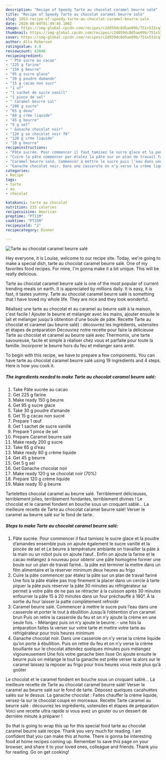 ```yaml
---
description: "Recipe of Speedy Tarte au chocolat caramel beurre salé"
title: "Recipe of Speedy Tarte au chocolat caramel beurre salé"
slug: 1053-recipe-of-speedy-tarte-au-chocolat-caramel-beurre-sale
date: 2020-08-04T01:49:45.100Z
image: https://img-global.cpcdn.com/recipes/c2d059dc8d5ae09b/751x532cq70/tarte-au-chocolat-caramel-beurre-sale-photo-principale-de-la-recette.jpg
thumbnail: https://img-global.cpcdn.com/recipes/c2d059dc8d5ae09b/751x532cq70/tarte-au-chocolat-caramel-beurre-sale-photo-principale-de-la-recette.jpg
cover: https://img-global.cpcdn.com/recipes/c2d059dc8d5ae09b/751x532cq70/tarte-au-chocolat-caramel-beurre-sale-photo-principale-de-la-recette.jpg
author: Alta Roberson
ratingvalue: 4.9
reviewcount: 43848
recipeingredient:
- " Pte sucre au cacao"
- "225 g farine"
- "150 g beurre"
- "95 g sucre glace"
- "30 g poudre damande"
- "15 g cacao non sucr"
- "1 uf"
- "1 sachet de sucre vanill"
- "1 pince de sel"
- " Caramel beurre sal"
- "200 g sucre"
- "65 g deau"
- "80 g crme liquide"
- "45 g beurre"
- "5 g sel"
- " Ganache chocolat noir"
- "120 g se chocolat noir 70"
- "120 g crme liquide"
- "10 g beurre"
recipeinstructions:
- "Pâte sucrée. Pour commencer il faut tamisez le sucre glace et la poudre d’amandes ensemble puis on ajoute également le sucre vanillé et la pincée de sel et Le beurre à température ambiante on travailler la pâte à la main ou un robot puis on ajoute l’œuf.. Enfin on ajoute la farine et le cacao mélangez à nouveau pour obtenir une pâte homogène former une boule sur un plan de travail fariné.. la pâte est terminer la mettre dans un film alimentaire et la réserver minimum deux heures au frigo"
- "Cuire la pâte commencer par étalez la pâte sur un plan de travail fariné Une fois la pâte étalée pas trop finement la placer dans un cercle à tarte piquer la pâte puis réserver la pâte 30 minutes au réfrigérateur sa permet à votre pâte de ne pas se rétracter à la cuisson après 30 minutes enfourner la pâte 15 à 20 minutes dans un four préchauffé à 180°. À la sortie du four laisser la patte complètement refroidir"
- "Caramel beurre salé. Commencer à mettre le sucre puis l’eau dans une casserole et porter le tout à ébullition Jusqu’à l’obtention d’un caramel brun Puis on retire la casserole du feu et on n’y ajoute la crème en une seule fois. Mélangez puis on n’y ajoute le beurre.  une fois la préparation faites la verser sur votre tarte et mettre votre tarte au réfrigérateur pour trois heures minimum"
- "Ganache chocolat noir. Dans une casserole on n’y verse la crème liquide qu’on porte à ébullition. Puis on retire du feu et on n’y verse la crème bouillante sur le chocolat attendez quelques minutes puis mélangez vigoureusement Une fois votre ganache bien lisse On ajoute ensuite le beurre puis on mélange le tout la ganache est prête verser la alors sur le caramel laissez la reposer au frigo pour trois heures vous reste plus qu’à goûter"
categories:
- Recipe
tags:
- tarte
- au
- chocolat

katakunci: tarte au chocolat 
nutrition: 233 calories
recipecuisine: American
preptime: "PT11M"
cooktime: "PT35M"
recipeyield: "2"
recipecategory: Dinner

---
```



![Tarte au chocolat caramel beurre salé](https://img-global.cpcdn.com/recipes/c2d059dc8d5ae09b/751x532cq70/tarte-au-chocolat-caramel-beurre-sale-photo-principale-de-la-recette.jpg)

Hey everyone, it is Louise, welcome to our recipe site. Today, we're going to make a special dish, tarte au chocolat caramel beurre salé. One of my favorites food recipes. For mine, I'm gonna make it a bit unique. This will be really delicious.

Tarte au chocolat caramel beurre salé is one of the most popular of current trending meals on earth. It is appreciated by millions daily. It is easy, it is fast, it tastes yummy. Tarte au chocolat caramel beurre salé is something that I have loved my whole life. They are nice and they look wonderful.

Réalisez une tarte au chocolat et au caramel au beurre salé à la maison, c&#39;est facile ! Ajouter le beurre et mélanger avec les mains, ajouter ensuite le lait et mélanger jusqu&#39;à obtention d&#39;une boule de pâte. Recette Tarte au chocolat et caramel (au beurre salé) : découvrez les ingrédients, ustensiles et étapes de préparation Découvrez notre recette pour faire la délicieuse Tarte au chocolat et caramel au beurre salé avec Thermomix, une tarte savoureuse, facile et simple à réaliser chez vous et parfaite pour toute la famille. Incorporer le beurre hors du feu et mélanger sans arrêt.


To begin with this recipe, we have to prepare a few components. You can have tarte au chocolat caramel beurre salé using 19 ingredients and 4 steps. Here is how you cook it.

<!--inarticleads1-->

##### The ingredients needed to make Tarte au chocolat caramel beurre salé:

1. Take  Pâte sucrée au cacao
1. Get 225 g farine
1. Make ready 150 g beurre
1. Get 95 g sucre glace
1. Take 30 g poudre d’amande
1. Get 15 g cacao non sucré
1. Prepare 1 œuf
1. Get 1 sachet de sucre vanillé
1. Prepare 1 pince de sel
1. Prepare  Caramel beurre salé
1. Make ready 200 g sucre
1. Take 65 g d’eau
1. Make ready 80 g crème liquide
1. Get 45 g beurre
1. Get 5 g sel
1. Get  Ganache chocolat noir
1. Make ready 120 g se chocolat noir (70%)
1. Prepare 120 g crème liquide
1. Make ready 10 g beurre


Tartelettes chocolat caramel au beurre salé. Terriblement délicieuses, terriblement jolies, terriblement fondantes, terriblement divines ! Le chocolat et le caramel fondent en bouche sous un croquant sablé… La meilleure recette de Tarte au chocolat caramel beurre salé! Verser le caramel au beurre salé sur le fond de tarte. 

<!--inarticleads2-->

##### Steps to make Tarte au chocolat caramel beurre salé:

1. Pâte sucrée. Pour commencer il faut tamisez le sucre glace et la poudre d’amandes ensemble puis on ajoute également le sucre vanillé et la pincée de sel et Le beurre à température ambiante on travailler la pâte à la main ou un robot puis on ajoute l’œuf.. Enfin on ajoute la farine et le cacao mélangez à nouveau pour obtenir une pâte homogène former une boule sur un plan de travail fariné.. la pâte est terminer la mettre dans un film alimentaire et la réserver minimum deux heures au frigo
1. Cuire la pâte commencer par étalez la pâte sur un plan de travail fariné Une fois la pâte étalée pas trop finement la placer dans un cercle à tarte piquer la pâte puis réserver la pâte 30 minutes au réfrigérateur sa permet à votre pâte de ne pas se rétracter à la cuisson après 30 minutes enfourner la pâte 15 à 20 minutes dans un four préchauffé à 180°. À la sortie du four laisser la patte complètement refroidir
1. Caramel beurre salé. Commencer à mettre le sucre puis l’eau dans une casserole et porter le tout à ébullition Jusqu’à l’obtention d’un caramel brun Puis on retire la casserole du feu et on n’y ajoute la crème en une seule fois. - Mélangez puis on n’y ajoute le beurre. -  une fois la préparation faites la verser sur votre tarte et mettre votre tarte au réfrigérateur pour trois heures minimum
1. Ganache chocolat noir. Dans une casserole on n’y verse la crème liquide qu’on porte à ébullition. Puis on retire du feu et on n’y verse la crème bouillante sur le chocolat attendez quelques minutes puis mélangez vigoureusement Une fois votre ganache bien lisse On ajoute ensuite le beurre puis on mélange le tout la ganache est prête verser la alors sur le caramel laissez la reposer au frigo pour trois heures vous reste plus qu’à goûter


Le chocolat et le caramel fondent en bouche sous un croquant sablé… La meilleure recette de Tarte au chocolat caramel beurre salé! Verser le caramel au beurre salé sur le fond de tarte. Déposez quelques cacahuètes salés sur le dessus. La ganache chocolat : Faites chauffer la crème liquide, versez-la sur le chocolat coupé en morceaux. Recette Tarte caramel au beurre salé : découvrez les ingrédients, ustensiles et étapes de préparation Voici une recette ultra rapide si vous avez un gouter ou un dessert de dernière minute à préparer ! 

So that is going to wrap this up for this special food tarte au chocolat caramel beurre salé recipe. Thank you very much for reading. I am confident that you can make this at home. There is gonna be interesting food at home recipes coming up. Remember to save this page on your browser, and share it to your loved ones, colleague and friends. Thank you for reading. Go on get cooking!
